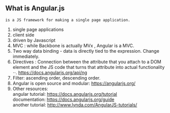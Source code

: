 ## What is Angular.js 
```
is a JS framework for making a single page application. 

```

1. single page applications
2. client side
3. driven by Javascript
4. MVC : while Backbone is actually MVx , Angular is a MVC.
5. Two way data binding - data is directly tied to the expression. Change immediately.
6. Directives : Connection between the attribute that you attach to a DOM element and the JS code that turns that attribute into actual functionality
⋅⋅. https://docs.angularjs.org/api/ng
7. Filter: ascending order, descending order.
8. Angular is open source and modular: https://angularjs.org/
9. Other resources:<br>
angular tutorial: https://docs.angularjs.org/tutorial<BR>
documentation: https://docs.angularjs.org/guide<BR>
another tutorial: http://www.lynda.com/AngularJS-tutorials/




